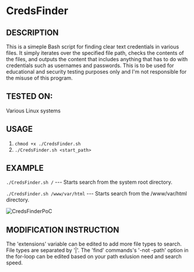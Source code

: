 # CredsFinder

## DESCRIPTION
This is a simeple Bash script for finding clear text credentials in various files.
It simply iterates over the specified file path, checks the contents of the files, and outputs the content that includes anything that has to do with credentials such as usernames and passwords.
This is to be used for educational and security testing purposes only and I'm not responsible for the misuse of this program.

## TESTED ON:
Various Linux systems

## USAGE
1. `chmod +x ./CredsFinder.sh`
2. `./CredsFinder.sh <start_path>`

## EXAMPLE
`./CredsFinder.sh /` --- Starts search from the system root directory.

`./CredsFinder.sh /www/var/html` --- Starts search from the /www/var/html directory.

![CredsFinderPoC](https://user-images.githubusercontent.com/83319068/130558822-f8505f52-2275-49a7-a136-4553f2f175f1.png)

## MODIFICATION INSTRUCTION
The 'extensions' variable can be edited to add more file types to search. File types are separated by '|'.
The 'find' commands's '-not -path' option in the for-loop can be edited based on your path exlusion need and search speed.
